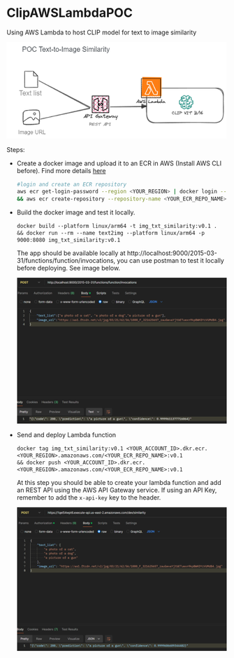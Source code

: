# ClipAWSLambdaPOC


Using AWS Lambda to host CLIP model for text to image similarity

![img](./images/demo.png)

Steps:

- Create a docker image and upload it to an ECR in AWS (Install AWS CLI before). Find more details [here](https://docs.aws.amazon.com/lambda/latest/dg/python-image.html)

    ```bash
    #login and create an ECR repository
    aws ecr get-login-password --region <YOUR_REGION> | docker login --username AWS --password-stdin <YOUR_ACCOUNT_ID>.dkr.ecr.<YOUR_REGION>.amazonaws.com
    && aws ecr create-repository --repository-name <YOUR_ECR_REPO_NAME> --region <YOUR_REGION> --image-scanning-configuration scanOnPush=true --image-tag-mutability MUTABLE
    ```

- Build the docker image and test it locally.

    ```
    docker build --platform linux/arm64 -t img_txt_similarity:v0.1 .
    && docker run --rm --name text2img --platform linux/arm64 -p 9000:8080 img_txt_similarity:v0.1
    ```

    The app should be available locally at http://localhost:9000/2015-03-31/functions/function/invocations, you can use postman to test it locally before deploying. See image below.

    ![img2](./images/local_test.png)

- Send and deploy Lambda function

    ```
    docker tag img_txt_similarity:v0.1 <YOUR_ACCOUNT_ID>.dkr.ecr.<YOUR_REGION>.amazonaws.com/<YOUR_ECR_REPO_NAME>:v0.1
    && docker push <YOUR_ACCOUNT_ID>.dkr.ecr.<YOUR_REGION>.amazonaws.com/<YOUR_ECR_REPO_NAME>:v0.1
    ```

    At this step you should be able to create your lambda function and add an REST API using the AWS API Gateway service. If using an API Key, remember to add the `x-api-key` key to the header.

    ![img3](./images/local_gateway.png)